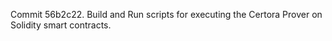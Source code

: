 Commit 56b2c22.                    Build and Run scripts for executing the Certora Prover on Solidity smart contracts.